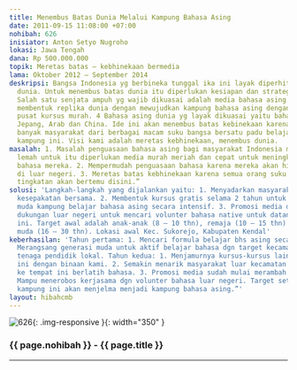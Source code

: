 ```yaml
---
title: Menembus Batas Dunia Melalui Kampung Bahasa Asing
date: 2011-09-15 11:08:00 +07:00
nohibah: 626
inisiator: Anton Setyo Nugroho
lokasi: Jawa Tengah
dana: Rp 500.000.000
topik: Meretas batas – kebhinekaan bermedia
lama: Oktober 2012 – September 2014
deskripsi: Bangsa Indonesia yg berbineka tunggal ika ini layak diperhitungkan dijajaran
  dunia. Untuk menembus batas dunia itu diperlukan kesiapan dan strategi yang dasyat.
  Salah satu senjata ampuh yg wajib dikuasai adalah media bahasa asing. Kami ingin
  membentuk replika dunia dengan mewujudkan kampung bahasa asing dengan menumbuhkan
  pusat kursus murah. 4 Bahasa asing dunia yg layak dikuasai yaitu bahasa Inggris,
  Jepang, Arab dan China. Ide ini akan menembus batas kebinekaan karena kedepan akan
  banyak masyarakat dari berbagai macam suku bangsa bersatu padu belajar bahasa di
  kampung ini. Visi kami adalah meretas kebhinekaan, menembus dunia.
masalah: 1. Masalah penguasaan bahasa asing bagi masyarakat Indonesia masih sangat
  lemah untuk itu diperlukan media murah meriah dan cepat untuk meningkatkan penguasaan
  bahasa mereka. 2. Mempermudah penguasaan bahasa karena mereka akan hidup seperti
  di luar negeri. 3. Meretas batas kebhinekaan karena semua orang suku ras dgn segala
  tingkatan akan bertemu disini.”
solusi: 'Langkah-langkah yang dijalankan yaitu: 1. Menyadarkan masyarakat dan membuat
  kesepakatan bersama. 2. Membentuk kursus gratis selama 2 tahun untuk menarik generasi
  muda kampung belajar bahasa asing secara intensif. 3. Promosi media dan menggalang
  dukungan luar negeri untuk mencari volunter bahasa native untuk datang ke kampung
  ini. Target awal adalah anak-anak (8 – 10 thn), remaja (10 – 15 thn) dan generasi
  muda (16 – 30 thn). Lokasi awal Kec. Sukorejo, Kabupaten Kendal'
keberhasilan: 'Tahun pertama: 1. Mencari formula belajar bhs asing secara cepat. 2.
  Merangsang generasi muda untuk aktif belajar bahasa dgn target kecamatan. 3. Menyiapkan
  tenaga pendidik lokal. Tahun kedua: 1. Menjamurnya kursus-kursus lain di kampung
  ini dengan binaan kami. 2. Semakin menarik masyarakat luar kecamatan utk datang
  ke tempat ini berlatih bahasa. 3. Promosi media sudah mulai merambah ke luar. 4.
  Mampu menerobos kerjasama dgn volunter bahasa luar negeri. Target setelah 10 tahun
  kampung ini akan menjelma menjadi kampung bahasa asing.”'
layout: hibahcmb
---
```


![626](/static/img/hibahcmb/626.png){: .img-responsive }{: width="350" }

### {{ page.nohibah }} - {{ page.title }}

---
